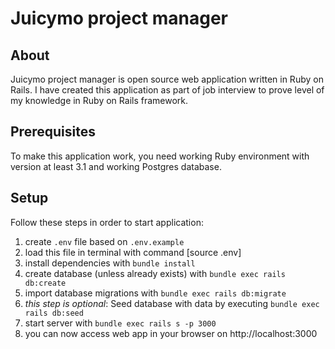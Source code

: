 # Juicymo project manager

## About 
Juicymo project manager is open source web application written in Ruby on Rails. I have created this application as part of job interview to prove level of my knowledge in Ruby on Rails framework.

## Prerequisites 
To make this application work, you need working Ruby environment with version at least 3.1 and working Postgres database.

## Setup 
Follow these steps in order to start application:

1) create `.env` file based on `.env.example`
2) load this file in terminal with command [source .env]
3) install dependencies with `bundle install`
4) create database (unless already exists) with `bundle exec rails db:create`
5) import database migrations with `bundle exec rails db:migrate`
6) *this step is optional*: Seed database with data by executing `bundle exec rails db:seed`
7) start server with `bundle exec rails s -p 3000`
8) you can now access web app in your browser on http://localhost:3000
